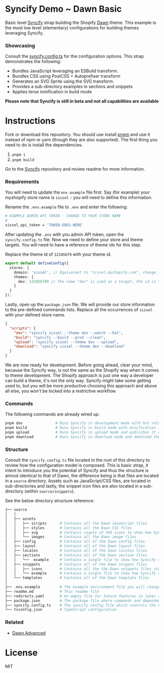 # Syncify Demo ~ Dawn Basic

Basic level [Syncify](https://github.com/panoply/syncify) strap building the Shopify [Dawn](https://github.com/Shopify/dawn) theme. This example is the most low level (elementary) configurations for building themes leveraging Syncify.

### Showcasing

Consult the [syncify.config.ts](/syncify.config.ts) for the configuration options. This strap demonstrates the following:

- Bundles JavaScript leveraging an ESBuild transform.
- Bundles CSS using PostCSS + Autoprefixer transform
- Generates an SVG Sprite using the SVG transform.
- Provides a sub-directory examples in sections and snippets
- Applies terse minification in build mode

**Please note that Syncify is still in beta and not all capabilities are available**

# Instructions

Fork or download this repository. You should use install [pnpm](https://pnpm.js.org/en/cli/install) and use it instead of npm or yarn (though they are also supported). The first thing you need to do is install the dependencies.

1. `pnpm i`
2. `pnpm build`

Go to the [Syncify](https://github.com/panoply/syncify) repository and review readme for more information.

### Requirements

You will need to update the `env.example` file first. Say (for example) your myshopify store name is `sissel` - you will need to define this information.

Rename the `.env.example` file to `.env` and enter the following:

```bash
# EXAMPLE ADMIN API TOKEN - CHANGE TO YOUR STORE NAME
#
sissel_api_token = 'TOKEN-GOES-HERE'
```

After updating the `.env` with you admin API token, open the `syncify.config.ts` file. Now we need to define your store and theme targets. You will need to have a reference of theme ids for this step.

Replace the theme id of `12345679` with your theme id.

```ts
export default defineConfig({
  stores: {
    domain: 'sissel', // Equivalent to "sissel.myshopify.com", change to your store name
    themes: {
      dev: 123456789 // The name "dev" is used as a target, the id is the theme id.
    }
  }
});
```

Lastly, open up the `package.json` file. We will provide our store information to the pre-defined commands lists. Replace all the occurrences of `sissel` with your defined store name.

```json
{
  "scripts": {
    "dev": "syncify sissel --theme dev --watch --hot",
    "build": "syncify --build --prod --clean",
    "upload": "syncify sissel --theme dev --upload",
    "download": "syncify sissel --theme dev --download"
  }
}
```

We are now ready for development. Before going ahead, clear your mind, because the Syncify way, is not the same as the Shopify way when it comes to theme development. The Shopify approach is just one way a developer can build a theme, it's not the only way. Syncify might take some getting used to, but you will be more productive choosing this approach and above all else, you won't be locked into a restrictive workflow.

### Commands

The following commands are already wired up:

```bash
pnpm dev               # Runs Syncify in development mode with hot reloads
pnpm build             # Runs Syncify in build mode with minification (terse)
pnpm upload            # Runs Syncify in upload mode and publishes it online
pnpm download          # Runs Syncify in download mode and download the theme
```

### Structure

Consult the `syncify.config.ts` file located in the root of this directory to review how the configuration model is composed. This is basic strap, it intent to introduce you the potential of Syncify and thus the structure is almost identical to that of Dawn, the difference being is that files are located in a `source` directory. Assets such as JavaScript/CSS files, are located in sub-directories and lastly, the snippet icon files are also located in a sub-directory (within `source/snippets`).

See the below directory structure reference:

```bash
├── source
│   │ 
│   ├── assets
│   │   ├── scripts      # Contains all the Dawn JavaScript files
│   │   ├── styles       # Contains all the Dawn CSS files
│   │   ├── svg          # Contains couple of SVG icons to show how Syncify Sprites work
│   │   └── images       # Contains all the Dawn image files
│   ├── config           # Contains all of the Dawn config files
│   ├── layout           # Contains all of the Dawn layout files
│   ├── locales          # Contains all of the Dawn locales files
│   ├── sections         # Contains all of the Dawn section files
│   │   └──  example     # Contains a single file to show how Syncify sub-directory sections work
│   ├── snippets         # Contains all of the Dawn snippet files
│   │   ├── icons        # Contains all the the Dawn snippets files starting with "icon."
│   │   └── example      # Contains a single file to show how Syncify sub-directory snippets work
│   └── templates        # Contains all of the Dawn template files
│ 
├── .env.example         # The example environment file you will change this to .env
├── readme.md            # This readme file
├── redirects.yaml       # An empty file for future features in later releases
├── package.json         # The package file where commands and dependencies are kept
├── syncify.config.ts    # The syncify config file which controls the build
└── tsconfig.json        # TypeScript configuration
```

### Related

- [Dawn Advanced](https://github.com/panoply/syncify-dawn-advanced)

# License

MIT
